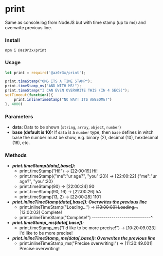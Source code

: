 # print
Same as console.log from NodeJS but with time stamp (up to ms) and overwrite previous line.

### Install
`npm i @az0r3x/print`

### Usage
```Javascript
let print = require('@az0r3x/print');

print.timeStamp("OMG ITS A TIME STAMP");
print.timeStamp_ms("AND WITH MS!");
print.timeStamp("I CAN EVEN OVERWRITE THIS (IN 4 SECS)");
setTimeout(function(){
    print.inlineTimeStamp("NO WAY! ITS AWESOME!")
}, 4000)
```

### Parameters
+ **data:** Data to be shown (`string`, `array`, `object`, `number`)
+ **base (default is 10):** If `data` is a `number` type, then `base` defines in witch base the number must be show, e.g. binary (2), decimal (10), hexdecimal (16), etc.

### Methods
+ ***print.timeStamp(data[,base]):***
    + print.timeStamp("Hi!") ->                         [22:00:19] Hi!
    + print.timeStamp({"me":"ur age?", "you":20}) ->    [22:00:22] {"me":"ur age?", "you":20}
    + print.timeStamp(90) ->                            [22:00:24] 90
    + print.timeStamp(90, 16) ->                        [22:00:26] 5A
    + print.timeStamp(13, 2) ->                         [22:00:28] 1101
+ ***print.inlineTimeStamp(data[,base]): Overwrites the previous line***
    + print.inlineTimeStamp("Loading...") -> ~~[13:00:00] Loading...~~ [13:00:03] Complete!
    + print.inlineTimeStamp("Complete!") ------------------------------^
+ ***print.timeStamp_ms(data[,base]):***
    + print.timeStamp_ms("I'd like to be more precise!") ->  [10:20:09.023] I'd like to be more precise!
+ ***print.inlineTimeStamp_ms(data[,base]): Overwrites the previous line***
    + print.inlineTimeStamp_ms("Precise overwriting!") -> [11:30:49.001] Precise overwriting!


